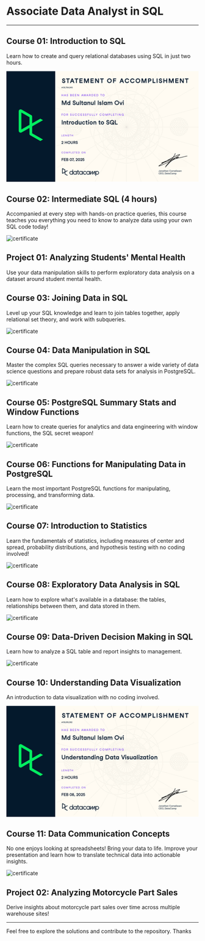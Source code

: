 # Associate Data Analyst in SQL

---

## Course 01: Introduction to SQL

Learn how to create and query relational databases using SQL in just two hours.

![certificate](Certificates/c1_certificate.jpg)

## Course 02: Intermediate SQL (4 hours)

Accompanied at every step with hands-on practice queries, this course teaches you everything you need to know to analyze data using your own SQL code today!

![certificate](Certificates/c2_certificate.jpg)

## Project 01: Analyzing Students' Mental Health

Use your data manipulation skills to perform exploratory data analysis on a dataset around student mental health.

## Course 03: Joining Data in SQL

Level up your SQL knowledge and learn to join tables together, apply relational set theory, and work with subqueries.

![certificate](Certificates/c3_certificate.jpg)

## Course 04: Data Manipulation in SQL

Master the complex SQL queries necessary to answer a wide variety of data science questions and prepare robust data sets for analysis in PostgreSQL.

![certificate](Certificates/c4_certificate.jpg)

## Course 05: PostgreSQL Summary Stats and Window Functions

Learn how to create queries for analytics and data engineering with window functions, the SQL secret weapon!

![certificate](Certificates/c5_certificate.jpg)

## Course 06: Functions for Manipulating Data in PostgreSQL

Learn the most important PostgreSQL functions for manipulating, processing, and transforming data.

![certificate](Certificates/c6_certificate.jpg)

## Course 07: Introduction to Statistics

Learn the fundamentals of statistics, including measures of center and spread, probability distributions, and hypothesis testing with no coding involved!

![certificate](Certificates/c7_certificate.jpg)

## Course 08: Exploratory Data Analysis in SQL

Learn how to explore what's available in a database: the tables, relationships between them, and data stored in them.

![certificate](Certificates/c8_certificate.jpg)

## Course 09: Data-Driven Decision Making in SQL

Learn how to analyze a SQL table and report insights to management.

![certificate](Certificates/c9_certificate.jpg)

## Course 10: Understanding Data Visualization

An introduction to data visualization with no coding involved.

![certificate](Certificates/c10_certificate.jpg)

## Course 11: Data Communication Concepts

No one enjoys looking at spreadsheets! Bring your data to life. Improve your presentation and learn how to translate technical data into actionable insights.

![certificate](Certificates/c11_certificate.jpg)

## Project 02: Analyzing Motorcycle Part Sales

Derive insights about motorcycle part sales over time across multiple warehouse sites!

---

Feel free to explore the solutions and contribute to the repository. Thanks
